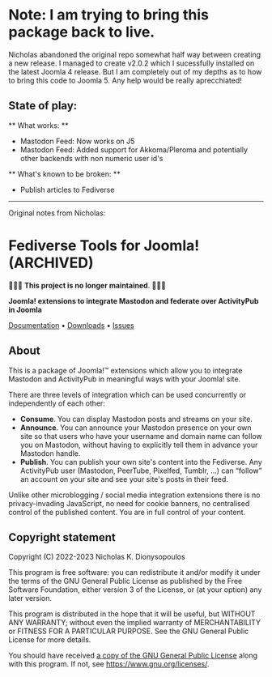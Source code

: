 # Note: I am trying to bring this package back to live.

Nicholas abandoned the original repo somewhat half way between creating a new
release. I managed to create v2.0.2 which I sucessfully installed on the latest
Joomla 4 release. But I am completely out of my depths as to how to bring this
code to Joomla 5. Any help would be really aprecchiated!

## State of play:

** What works: **
- Mastodon Feed: Now works on J5
- Mastodon Feed: Added support for Akkoma/Pleroma and potentially other backends with non numeric user id's 

** What's known to be broken: **
- Publish articles to Fediverse


------------------

Original notes from Nicholas:

# Fediverse Tools for Joomla! (ARCHIVED)

🚨🚨🚨 **This project is no longer maintained**. 🚨🚨🚨

**Joomla! extensions to integrate Mastodon and federate over ActivityPub in Joomla**

[Documentation](docs/index.md) • 
[Downloads](https://github.com/nikosdion/fediverse/releases) • 
[Issues](https://github.com/nikosdion/fediverse/issues)

## About

This is a package of Joomla!™ extensions which allow you to integrate Mastodon
and ActivityPub in meaningful ways with your Joomla! site.

There are three levels of integration which can be used concurrently or
independently of each other:

* **Consume**. You can display Mastodon posts and streams on your site.
* **Announce**. You can announce your Mastodon presence on your own site so that
  users who have your username and domain name can follow you on Mastodon,
  without having to explicitly tell them in advance your Mastodon handle.
* **Publish**. You can publish your own site's content into the Fediverse. Any
  ActivityPub user (Mastodon, PeerTube, Pixelfed, Tumblr, …) can “follow” an
  account on your site and see your site's posts in their feed.

Unlike other microblogging / social media integration extensions there is no
privacy-invading JavaScript, no need for cookie banners, no centralised control
of the published content. You are in full control of your content.

## Copyright statement

Copyright (C) 2022-2023 Nicholas K. Dionysopoulos

This program is free software: you can redistribute it and/or modify  it under
the terms of the GNU General Public License as published by  the Free Software
Foundation, either version 3 of the License, or (at your option) any later
version.

This program is distributed in the hope that it will be useful, but WITHOUT ANY
WARRANTY; without even the implied warranty of MERCHANTABILITY or FITNESS FOR A
PARTICULAR PURPOSE. See the GNU General Public License for more details.

You should have received [a copy of the GNU General Public License](LICENSE)
along with this program.  If not, see <https://www.gnu.org/licenses/>.

